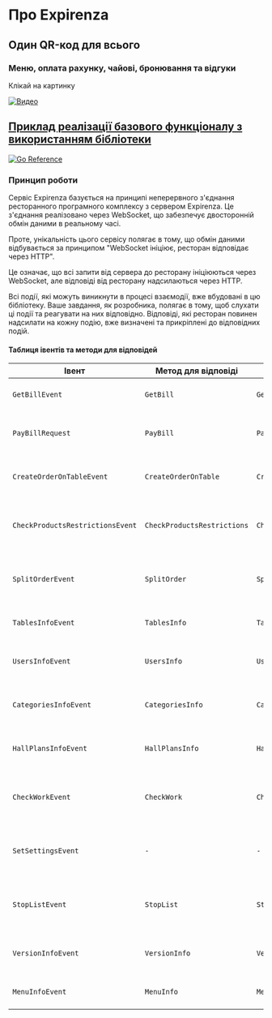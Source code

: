 # Про Expirenza

## Один QR-код для всього

### Меню, оплата рахунку, чайові, бронювання та відгуки

Клікай на картинку

[![Видео](http://img.youtube.com/vi/etRjEB8gv50/0.jpg)](http://www.youtube.com/watch?v=etRjEB8gv50 "Видео")

## [Приклад реалізації базового функціоналу з використанням бібліотеки](../example/expirenza/simple)

[![Go Reference](https://pkg.go.dev/badge/github.com/FairyTale5571/go-mono.svg)](https://pkg.go.dev/github.com/FairyTale5571/go-mono/expirenza)

### Принцип роботи

Сервіс Expirenza базується на принципі неперервного з'єднання ресторанного програмного комплексу з сервером Expirenza. 
Це з'єднання реалізовано через WebSocket, що забезпечує двосторонній обмін даними в реальному часі.  

Проте, унікальність цього сервісу полягає в тому, що обмін даними відбувається за принципом "WebSocket ініціює, ресторан відповідає через HTTP". 

Це означає, що всі запити від сервера до ресторану ініціюються через WebSocket, але відповіді від ресторану надсилаються через HTTP.  

Всі події, які можуть виникнути в процесі взаємодії, вже вбудовані в цю бібліотеку. 
Ваше завдання, як розробника, полягає в тому, щоб слухати ці події та реагувати на них відповідно. 
Відповіді, які ресторан повинен надсилати на кожну подію, вже визначені та прикріплені до відповідних подій.

#### Таблиця івентів та методи для відповідей

| Івент                            | Метод для відповіді         | Тіло/Структура відповіді              | Опис                                                                                                         |
|----------------------------------|-----------------------------|---------------------------------------|--------------------------------------------------------------------------------------------------------------|
| `GetBillEvent`                   | `GetBill`                   | `GetBillResponse`                     | очікує інформацію про рахунок.                                                                               |
| `PayBillRequest`                 | `PayBill`                   | `PayBillResponse`                     | очікує інформацію про оплату рахунку.                                                                        |
| `CreateOrderOnTableEvent`        | `CreateOrderOnTable`        | `CreateOrderOnTableResponse`          | створення та оплата замовлення на столі                                                                      |
| `CheckProductsRestrictionsEvent` | `CheckProductsRestrictions` | `CheckProductsRestrictionsResponse`   | очікує інформацію про обмеження продуктів                                                                    |
| `SplitOrderEvent`                | `SplitOrder`                | `SplitOrderResponse`                  | очікує інформацію про розділення рахунку                                                                     |
| `TablesInfoEvent`                | `TablesInfo`                | `TablesInfoResponse `                 | очікує інформацію про столи.                                                                                 |
| `UsersInfoEvent`                 | `UsersInfo`                 | `UsersInfoResponse`                   | очікує інформацію про персонал.                                                                              |
| `CategoriesInfoEvent`            | `CategoriesInfo`            | `CategoriesInfoResponse`              | очікує інформацію про категорії продуктів                                                                    |
| `HallPlansInfoEvent`             | `HallPlansInfo`             | `HallPlansInfoResponse`               | очікує інформацію про план залу.                                                                             |
| `CheckWorkEvent`                 | `CheckWork`                 | `CheckWorkResponse`                   | очікує інформацію про готовність до роботи.                                                                  |
| `SetSettingsEvent`               | `-`                         | `-`                                   | передача налаштувань, не очікує відповіді [подробиці](https://docs.expirenza.com/api/messages/setsettings)   |
| `StopListEvent`                  | `StopList`                  | `StopListResponse`                    | очікує інформацію про стоп-лист продуктів                                                                    |
| `VersionInfoEvent`               | `VersionInfo`               | `VersionInfoResponse`                 | очікує інформацію про версію плагіну                                                                         |
| `MenuInfoEvent`                  | `MenuInfo`                  | `MenuInfoResponse`                    | очікує інформацію про меню.                                                                                  |

